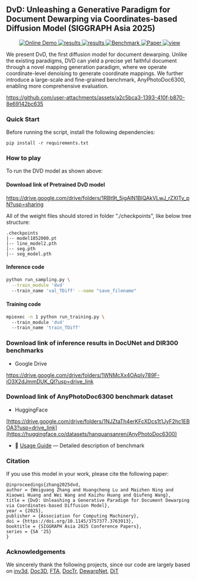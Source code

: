 ## DvD: Unleashing a Generative Paradigm for Document Dewarping via Coordinates-based Diffusion Model (SIGGRAPH Asia 2025)

<p align="center">
    <a href="[https://huggingface.co/spaces/hanquansanren/DvD]">
    <img src="https://img.shields.io/badge/%F0%9F%A4%97_HuggingFace-Online Demo-B0EE90?style=flat" alt="Online Demo">
  </a>
  <a href="https://drive.google.com/drive/folders/1WNMcXx4OApIy789F-iO3X2dJmmDUK_QI?usp=drive_link">
    <img src="https://img.shields.io/badge/Google Drive-Inference Results-orange?logo=google" alt="results">
  </a>
  <a href="https://drive.google.com/drive/folders/1RBt9t_5igAlN1BlQAkVLwJ_rZXITy_pN?usp=sharing">
    <img src="https://img.shields.io/badge/Google Drive-Models-ffbd45?logo=google" alt="results">
  </a>
  <a href="[https://huggingface.co/datasets/hanquansanren/AnyPhotoDoc6300](https://huggingface.co/datasets/hanquansanren/AnyPhotoDoc6300/tree/main)">
    <img src="https://img.shields.io/badge/%F0%9F%A4%97_HuggingFace-Benchmark-90EE90?style=flat" alt="Benchmark">
  </a>
  <a href="https://arxiv.org/abs/2505.21975">
    <img src="https://img.shields.io/badge/DvD paper-d4333f?logo=arxiv&logoColor=white&colorA=cccccc&colorB=d4333f&style=flat" alt="Paper">
  </a>
  <a href="https://komarev.com/ghpvc/?username=hanquansanren&repo=DvD&color=brightgreen&label=Views" alt="view">
    <img src="https://komarev.com/ghpvc/?username=hanquansanren&repo=DvD&color=brightgreen&label=Views" alt="view">
  </a>
</p>

We present DvD, the first diffusion model for document dewarping. Unlike the existing paradigms, DVD can yield a precise yet faithful document through a novel mapping generation paradigm, where we operate coordinate-level denoising to generate coordinate mappings. We further introduce a large-scale and fine-grained benchmark, AnyPhotoDoc6300, enabling more comprehensive evaluation.

https://github.com/user-attachments/assets/a2c5bca3-1393-410f-b870-8e69142bc635


### Quick Start
Before running the script, install the following dependencies:

```shell
pip install -r requirements.txt
```


### How to play
To run the DVD model as shown above:

#### Download link of Pretrained DvD model 
https://drive.google.com/drive/folders/1RBt9t_5igAlN1BlQAkVLwJ_rZXITy_pN?usp=sharing

All of the weight files should stored in folder "./checkpoints", like below tree structure:
```
.checkpoints
|-- model1852000.pt
|-- line_model2.pth
|-- seg.pth
|-- seg_model.pth
```

#### Inference code
```bash
python run_sampling.py \
  --train_module 'dvd' 
  --train_name 'val_TDiff' --name "save_filename"
```

#### Training code
```bash
mpiexec -n 1 python run_training.py \  
  --train_module 'dvd' 
  --train_name 'train_TDiff' 
```

### Download link of inference results in DocUNet and DIR300 benchmarks
- Google Drive
  
https://drive.google.com/drive/folders/1WNMcXx4OApIy789F-iO3X2dJmmDUK_QI?usp=drive_link

### Download link of AnyPhotoDoc6300 benchmark dataset 

- HuggingFace

[https://drive.google.com/drive/folders/1NJZtaTh4erKFcXDcs1t1JyF2hc1EBOA3?usp=drive_link](https://huggingface.co/datasets/hanquansanren/AnyPhotoDoc6300)

- 📄 [Usage Guide](./BENCHMARK.md) — Detailed description of benchmark

### Citation

If you use this model in your work, please cite the following paper:
```
@inproceedings{zhang2025dvd,
author = {Weiguang Zhang and Huangcheng Lu and Maizhen Ning and Xiaowei Huang and Wei Wang and Kaizhu Huang and Qiufeng Wang},
title = {DvD: Unleashing a Generative Paradigm for Document Dewarping via Coordinates-based Diffusion Model},
year = {2025},
publisher = {Association for Computing Machinery},
doi = {https://doi.org/10.1145/3757377.3763913},
booktitle = {SIGGRAPH Asia 2025 Conference Papers},
series = {SA '25}
}
```
### Acknowledgements

We sincerely thank the following projects, since our code are largely based on 
[inv3d](https://github.com/FelixHertlein/inv3d),
[Doc3D](https://github.com/cvlab-stonybrook/doc3D-dataset),
[FTA](https://github.com/xiaomore/Document-Image-Dewarping),
[DocTr](https://github.com/fh2019ustc/DocTr),
[DewarpNet](https://github.com/cvlab-stonybrook/DewarpNet),
[DiT](https://github.com/facebookresearch/DiT)

                     




